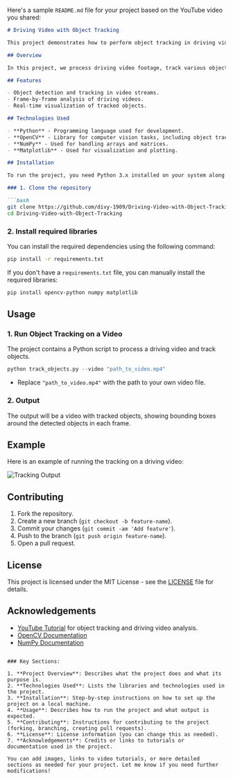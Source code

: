 Here's a sample `README.md` file for your project based on the YouTube video you shared:

```markdown
# Driving Video with Object Tracking

This project demonstrates how to perform object tracking in driving videos, using computer vision techniques to identify and track objects in real-time. The project leverages the power of **OpenCV** and **Python** for object detection and tracking in video frames.

## Overview

In this project, we process driving video footage, track various objects (such as vehicles, pedestrians, etc.), and visualize their movement in the video. The project is useful for building automated systems for surveillance, traffic analysis, and autonomous driving systems.

## Features

- Object detection and tracking in video streams.
- Frame-by-frame analysis of driving videos.
- Real-time visualization of tracked objects.

## Technologies Used

- **Python** - Programming language used for development.
- **OpenCV** - Library for computer vision tasks, including object tracking and image processing.
- **NumPy** - Used for handling arrays and matrices.
- **Matplotlib** - Used for visualization and plotting.

## Installation

To run the project, you need Python 3.x installed on your system along with the required libraries. You can install them using pip.

### 1. Clone the repository

```bash
git clone https://github.com/divy-1909/Driving-Video-with-Object-Tracking.git
cd Driving-Video-with-Object-Tracking
```

### 2. Install required libraries

You can install the required dependencies using the following command:

```bash
pip install -r requirements.txt
```

If you don't have a `requirements.txt` file, you can manually install the required libraries:

```bash
pip install opencv-python numpy matplotlib
```

## Usage

### 1. Run Object Tracking on a Video

The project contains a Python script to process a driving video and track objects.

```python
python track_objects.py --video "path_to_video.mp4"
```

- Replace `"path_to_video.mp4"` with the path to your own video file.

### 2. Output

The output will be a video with tracked objects, showing bounding boxes around the detected objects in each frame.

## Example

Here is an example of running the tracking on a driving video:

![Tracking Output](example_tracking_output.gif)

## Contributing

1. Fork the repository.
2. Create a new branch (`git checkout -b feature-name`).
3. Commit your changes (`git commit -am 'Add feature'`).
4. Push to the branch (`git push origin feature-name`).
5. Open a pull request.

## License

This project is licensed under the MIT License - see the [LICENSE](LICENSE) file for details.

## Acknowledgements

- [YouTube Tutorial](https://youtu.be/AxIc-vGaHQ0?si=w8Yw7JcBY8B5B3tL) for object tracking and driving video analysis.
- [OpenCV Documentation](https://docs.opencv.org/)
- [NumPy Documentation](https://numpy.org/doc/)
```

### Key Sections:

1. **Project Overview**: Describes what the project does and what its purpose is.
2. **Technologies Used**: Lists the libraries and technologies used in the project.
3. **Installation**: Step-by-step instructions on how to set up the project on a local machine.
4. **Usage**: Describes how to run the project and what output is expected.
5. **Contributing**: Instructions for contributing to the project (forking, branching, creating pull requests).
6. **License**: License information (you can change this as needed).
7. **Acknowledgements**: Credits or links to tutorials or documentation used in the project.

You can add images, links to video tutorials, or more detailed sections as needed for your project. Let me know if you need further modifications!
